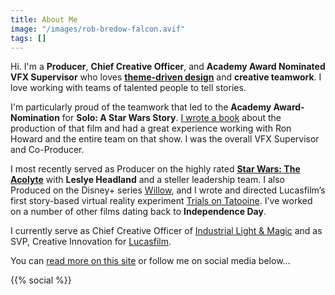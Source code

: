 ```yaml
---
title: About Me
image: "/images/rob-bredow-falcon.avif"
tags: []
---
```


Hi. I'm a **Producer**, **Chief Creative Officer**, and **Academy Award Nominated VFX Supervisor** who loves [**theme-driven design**](/2018/08/on-creativity-theme-driven-design/) and **creative teamwork**. I love working with teams of talented people to tell stories.

I'm particularly proud of the teamwork that led to the **Academy Award-Nomination** for **Solo: A Star Wars Story**. [I wrote a book](/2019/04/making-solo-a-star-wars-story/) about the production of that film and had a great experience working with Ron Howard and the entire team on that show. I was the overall VFX Supervisor and Co-Producer. 

I most recently served as Producer on the highly rated [**Star Wars: The Acolyte**](/2024/06/the-acolyte-s1-first-reviews/) with **Leslye Headland** and a steller leadership team. I also Produced on the Disney+ series [Willow](https://www.imdb.com/title/tt10278918/), and I wrote and directed Lucasfilm’s first story-based virtual reality experiment [Trials on Tatooine](/2016/03/trials-on-tatooine/). I've worked on a number of other films dating back to **Independence Day**.

I currently serve as Chief Creative Officer of [Industrial Light & Magic](https://ilm.com/) and as SVP, Creative Innovation for [Lucasfilm](https://lucasfilm.com/).

You can [read more on this site](/) or follow me on social media below...

{{% social %}}
